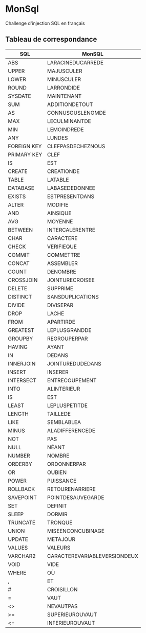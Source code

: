 # MonSql

Challenge d'injection SQL en français

## Tableau de correspondance

| SQL         | MonSQL                       | 
|-------------|------------------------------| 
| ABS         | LARACINEDUCARREDE            | 
| UPPER       | MAJUSCULER                   | 
| LOWER       | MINUSCULER                   | 
| ROUND       | LARRONDIDE                   | 
| SYSDATE     | MAINTENANT                   | 
| SUM         | ADDITIONDETOUT               | 
| AS          | CONNUSOUSLENOMDE             | 
| MAX         | LECULMINANTDE                | 
| MIN         | LEMOINDREDE                  | 
| ANY         | LUNDES                       | 
| FOREIGN KEY | CLEFPASDECHEZNOUS            | 
| PRIMARY KEY | CLEF                         | 
| IS          | EST                          | 
| CREATE      | CREATIONDE                   | 
| TABLE       | LATABLE                      | 
| DATABASE    | LABASEDEDONNEE               | 
| EXISTS      | ESTPRESENTDANS               | 
| ALTER       | MODIFIE                      | 
| AND         | AINSIQUE                     | 
| AVG         | MOYENNE                      | 
| BETWEEN     | INTERCALERENTRE              | 
| CHAR        | CARACTERE                    | 
| CHECK       | VERIFIEQUE                   | 
| COMMIT      | COMMETTRE                    | 
| CONCAT      | ASSEMBLER                    | 
| COUNT       | DENOMBRE                     | 
| CROSSJOIN   | JOINTURECROISEE              | 
| DELETE      | SUPPRIME                     | 
| DISTINCT    | SANSDUPLICATIONS             | 
| DIVIDE      | DIVISEPAR                    | 
| DROP        | LACHE                        | 
| FROM        | APARTIRDE                    | 
| GREATEST    | LEPLUSGRANDDE                | 
| GROUPBY     | REGROUPERPAR                 | 
| HAVING      | AYANT                        | 
| IN          | DEDANS                       | 
| INNERJOIN   | JOINTUREDUDEDANS             | 
| INSERT      | INSERER                      | 
| INTERSECT   | ENTRECOUPEMENT               | 
| INTO        | ALINTERIEUR                  | 
| IS          | EST                          | 
| LEAST       | LEPLUSPETITDE                | 
| LENGTH      | TAILLEDE                     | 
| LIKE        | SEMBLABLEA                   | 
| MINUS       | ALADIFFERENCEDE              | 
| NOT         | PAS                          | 
| NULL        | NÉANT                        | 
| NUMBER      | NOMBRE                       | 
| ORDERBY     | ORDONNERPAR                  | 
| OR          | OUBIEN                       | 
| POWER       | PUISSANCE                    | 
| ROLLBACK    | RETOURENARRIERE              | 
| SAVEPOINT   | POINTDESAUVEGARDE            | 
| SET         | DEFINIT                      | 
| SLEEP       | DORMIR                       | 
| TRUNCATE    | TRONQUE                      | 
| UNION       | MISEENCONCUBINAGE            | 
| UPDATE      | METAJOUR                     | 
| VALUES      | VALEURS                      | 
| VARCHAR2    | CARACTEREVARIABLEVERSIONDEUX | 
| VOID        | VIDE                         | 
| WHERE       | OÙ                           | 
| ,           | ET                           | 
| #           | CROISILLON                   | 
| =           | VAUT                         | 
| <>          | NEVAUTPAS                    | 
| >=          | SUPERIEUROUVAUT              | 
| <=          | INFERIEUROUVAUT              | 

